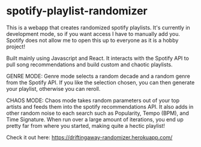 # spotify-playlist-randomizer

This is a webapp that creates randomized spotify playlists.
It's currently in development mode, so if you want access I have to manually add you.
Spotify does not allow me to open this up to everyone as it is a hobby project!

Built mainly using Javascript and React. It interacts with the Spotify API to pull song recommendations and build
custom and chaotic playlists. 

GENRE MODE:
Genre mode selects a random decade and a random genre from the Spotify API. If you like the selection chosen, you can then generate your playlist,
otherwise you can reroll.

CHAOS MODE:
Chaos mode takes random parameters out of your top artists and feeds them into the spotify recommendations API. It also adds in other random noise to each
search such as Popularity, Tempo (BPM), and Time Signature. When run over a large amount of iterations, you end up pretty far from where you started, making quite a hectic playlist!

Check it out here:
https://driftingaway-randomizer.herokuapp.com/

